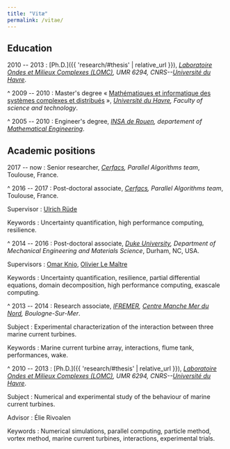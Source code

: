 ```yaml
---
title: "Vitæ"
permalink: /vitae/
---
```


<div class="cv" markdown="1">

## Education

2010 -- 2013
: [Ph.D.]({{ 'research/#thesis'  | relative_url }}), *[Laboratoire Ondes et Milieux Complexes (LOMC)](http://www.lomc.fr/), UMR 6294, CNRS--[Université du Havre](https://www.univ-lehavre.fr/)*.

^
2009 -- 2010
: Master's degree « [Mathématiques et informatique des systèmes complexes et distribués](http://matis.univ-lehavre.fr/) », *[Université du Havre](https://www.univ-lehavre.fr/), Faculty of science and technology*.

^
2005 -- 2010
: Engineer's degree, *[INSA de Rouen](http://www.insa-rouen.fr/), departement of [Mathematical Engineering](http://www.insa-rouen.fr/formation/formationinitiale/departements/gm)*.

## Academic positions

2017 -- now
: Senior researcher, *[Cerfacs](http://cerfacs.fr), Parallel Algorithms team*, Toulouse, France.

^
2016 -- 2017
: Post-doctoral associate, *[Cerfacs](http://cerfacs.fr), Parallel Algorithms team*, Toulouse, France.

Supervisor
: [Ulrich Rüde](https://www.cs10.tf.fau.de/person/ulrich-ruede)

Keywords
: Uncertainty quantification, high performance computing, resilience.

^
2014 -- 2016
: Post-doctoral associate, *[Duke University](http://www.duke.edu), Department of Mechanical Engineering and Materials Science*, Durham, NC, USA.

Supervisors
: [Omar Knio](https://www.kaust.edu.sa/en/study/faculty/omar-knio), [Olivier Le Maître](https://perso.limsi.fr/olm/)

Keywords
: Uncertainty quantification, resilience, partial differential equations, domain decomposition, high performance computing, exascale computing.


^
2013 -- 2014
: Research associate, *[IFREMER](http://wwz.ifremer.fr/), [Centre Manche Mer du Nord](http://wwz.ifremer.fr/manchemerdunord), Boulogne-Sur-Mer*.

Subject
: Experimental characterization of the interaction between three marine current turbines.

Keywords
: Marine current turbine array, interactions, flume tank, performances, wake.


^
2010 -- 2013
: [Ph.D.]({{ 'research/#thesis'  | relative_url }}), *[Laboratoire Ondes et Milieux Complexes (LOMC)](http://www.lomc.fr/), UMR 6294, CNRS--[Université du Havre](https://www.univ-lehavre.fr/)*.

Subject
: Numerical and experimental study of the behaviour of marine current turbines.

Advisor
: Élie Rivoalen

Keywords
: Numerical simulations, parallel computing, particle method, vortex method, marine current turbines, interactions, experimental trials.

</div>

